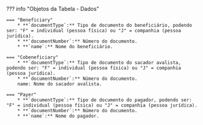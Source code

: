 ??? info "Objetos da Tabela - Dados"

    === "Beneficiary"
        * **`documentType`:** Tipo de documento do beneficiário, podendo ser: "F" = individual (pessoa física) ou "J" = companhia (pessoa jurídica).
        * **`documentNumber`:** Número do documento.
        * **`name`:** Nome do beneficiário.

    === "Cobeneficiary"
        * **`documentType`:** Tipo de documento do sacador avalista, podendo ser: "F" = individual (pessoa física) ou "J" = companhia (pessoa jurídica).
        * **`documentNumber`:** Número do documento.
        name: Nome do sacador avalista.

    === "Payer"
        * **`documentType`:** Tipo de documento do pagador, podendo ser: "F" = individual (pessoa física) ou "J" = companhia (pessoa jurídica).
        * **`documentNumber`:** Número do documento.
        * **`name`:** Nome do pagador.